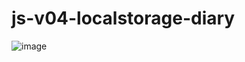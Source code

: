 # js-v04-localstorage-diary

![image](https://user-images.githubusercontent.com/1501327/161707349-2d211d56-6d8a-40bc-9437-45d7388aa3af.png)
